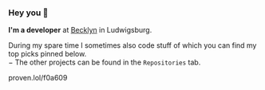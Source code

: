 ### Hey you 👋

**I'm a developer** at [Becklyn](https://www.becklyn.com/) in Ludwigsburg.

During my spare time I sometimes also code stuff of which you can find my top picks pinned below.  
&minus; The other projects can be found in the `Repositories` tab.

proven.lol/f0a609

